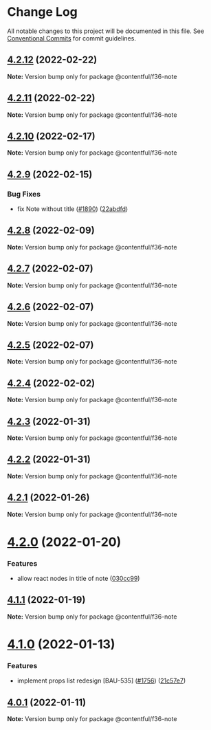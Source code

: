 # Change Log

All notable changes to this project will be documented in this file.
See [Conventional Commits](https://conventionalcommits.org) for commit guidelines.

## [4.2.12](https://github.com/contentful/forma-36/compare/@contentful/f36-note@4.2.11...@contentful/f36-note@4.2.12) (2022-02-22)

**Note:** Version bump only for package @contentful/f36-note





## [4.2.11](https://github.com/contentful/forma-36/compare/@contentful/f36-note@4.2.10...@contentful/f36-note@4.2.11) (2022-02-22)

**Note:** Version bump only for package @contentful/f36-note





## [4.2.10](https://github.com/contentful/forma-36/compare/@contentful/f36-note@4.2.9...@contentful/f36-note@4.2.10) (2022-02-17)

**Note:** Version bump only for package @contentful/f36-note





## [4.2.9](https://github.com/contentful/forma-36/compare/@contentful/f36-note@4.2.8...@contentful/f36-note@4.2.9) (2022-02-15)


### Bug Fixes

* fix Note without title ([#1890](https://github.com/contentful/forma-36/issues/1890)) ([22abdfd](https://github.com/contentful/forma-36/commit/22abdfdbfb8b7b1aa3fe5854566383369c35416b))





## [4.2.8](https://github.com/contentful/forma-36/compare/@contentful/f36-note@4.2.7...@contentful/f36-note@4.2.8) (2022-02-09)

**Note:** Version bump only for package @contentful/f36-note





## [4.2.7](https://github.com/contentful/forma-36/compare/@contentful/f36-note@4.2.6...@contentful/f36-note@4.2.7) (2022-02-07)

**Note:** Version bump only for package @contentful/f36-note





## [4.2.6](https://github.com/contentful/forma-36/compare/@contentful/f36-note@4.2.5...@contentful/f36-note@4.2.6) (2022-02-07)

**Note:** Version bump only for package @contentful/f36-note





## [4.2.5](https://github.com/contentful/forma-36/compare/@contentful/f36-note@4.2.4...@contentful/f36-note@4.2.5) (2022-02-07)

**Note:** Version bump only for package @contentful/f36-note





## [4.2.4](https://github.com/contentful/forma-36/compare/@contentful/f36-note@4.2.3...@contentful/f36-note@4.2.4) (2022-02-02)

**Note:** Version bump only for package @contentful/f36-note





## [4.2.3](https://github.com/contentful/forma-36/compare/@contentful/f36-note@4.2.2...@contentful/f36-note@4.2.3) (2022-01-31)

**Note:** Version bump only for package @contentful/f36-note





## [4.2.2](https://github.com/contentful/forma-36/compare/@contentful/f36-note@4.2.1...@contentful/f36-note@4.2.2) (2022-01-31)

**Note:** Version bump only for package @contentful/f36-note





## [4.2.1](https://github.com/contentful/forma-36/compare/@contentful/f36-note@4.2.0...@contentful/f36-note@4.2.1) (2022-01-26)

**Note:** Version bump only for package @contentful/f36-note





# [4.2.0](https://github.com/contentful/forma-36/compare/@contentful/f36-note@4.1.1...@contentful/f36-note@4.2.0) (2022-01-20)


### Features

* allow react nodes in title of note ([030cc99](https://github.com/contentful/forma-36/commit/030cc99d3b145de36b7b97831aa61a2e146b7906))





## [4.1.1](https://github.com/contentful/forma-36/compare/@contentful/f36-note@4.1.0...@contentful/f36-note@4.1.1) (2022-01-19)

**Note:** Version bump only for package @contentful/f36-note





# [4.1.0](https://github.com/contentful/forma-36/compare/@contentful/f36-note@4.0.1...@contentful/f36-note@4.1.0) (2022-01-13)


### Features

* implement props list redesign [BAU-535]  ([#1756](https://github.com/contentful/forma-36/issues/1756)) ([21c57e7](https://github.com/contentful/forma-36/commit/21c57e72008b75990d03af4e7500edc1c7f3d26d))





## [4.0.1](https://github.com/contentful/forma-36/compare/@contentful/f36-note@4.0.0...@contentful/f36-note@4.0.1) (2022-01-11)

**Note:** Version bump only for package @contentful/f36-note
